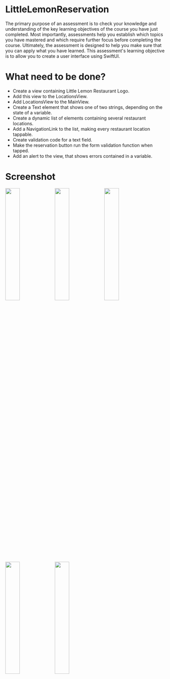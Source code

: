 # LittleLemonReservation
The primary purpose of an assessment is to check your knowledge and understanding of the key learning objectives of the course you have just completed. Most importantly, assessments help you establish which topics you have mastered and which require further focus before completing the course. Ultimately, the assessment is designed to help you make sure that you can apply what you have learned. This assessment's learning objective is to allow you to create a user interface using SwiftUI.

# What need to be done?
- Create a view containing Little Lemon Restaurant Logo.
- Add this view to the LocationsView.
- Add LocationsView to the MainView.
- Create a Text element that shows one of two strings, depending on the state of a variable.
- Create a dynamic list of elements containing several restaurant locations.
- Add a NavigationLink to the list, making every restaurant location tappable.
- Create validation code for a text field.
- Make the reservation button run the form validation function when tapped.
- Add an alert to the view, that shows errors contained in a variable.

# Screenshot

<img src="https://user-images.githubusercontent.com/6526127/209663233-993c956f-8c16-4191-8865-ac6525e02c87.png" width=30% height=30%>
<img src="https://user-images.githubusercontent.com/6526127/209663236-7bfb59e3-d05c-4cde-ac62-664652a95707.png" width=30% height=30%>
<img src="https://user-images.githubusercontent.com/6526127/209663237-79fd3c8a-482d-42cb-a451-d3b53a6ed383.png" width=30% height=30%>
<img src="https://user-images.githubusercontent.com/6526127/209663239-8d427c69-4f3b-4b4b-b823-aa35a9adcf91.png" width=30% height=30%>
<img src="https://user-images.githubusercontent.com/6526127/209663242-c0f1a522-cc1a-4784-92c4-b34c1e473283.png" width=30% height=30%>
